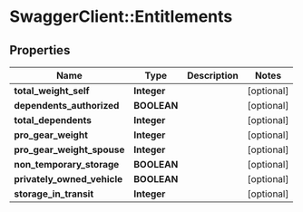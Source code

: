 # SwaggerClient::Entitlements

## Properties
Name | Type | Description | Notes
------------ | ------------- | ------------- | -------------
**total_weight_self** | **Integer** |  | [optional] 
**dependents_authorized** | **BOOLEAN** |  | [optional] 
**total_dependents** | **Integer** |  | [optional] 
**pro_gear_weight** | **Integer** |  | [optional] 
**pro_gear_weight_spouse** | **Integer** |  | [optional] 
**non_temporary_storage** | **BOOLEAN** |  | [optional] 
**privately_owned_vehicle** | **BOOLEAN** |  | [optional] 
**storage_in_transit** | **Integer** |  | [optional] 


